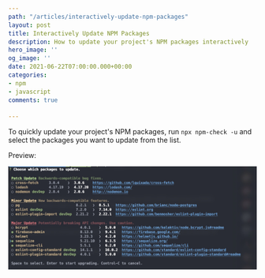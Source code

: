 ```yaml
---
path: "/articles/interactively-update-npm-packages"
layout: post
title: Interactively Update NPM Packages
description: How to update your project's NPM packages interactively
hero_image: ''
og_image: ''
date: 2021-06-22T07:00:00.000+00:00
categories:
- npm
- javascript
comments: true

---
```

To quickly update your project's NPM packages, run `npx npm-check -u` and select the packages you want to update from the list.

Preview:

![](../assets/img/npm-check.jpg)